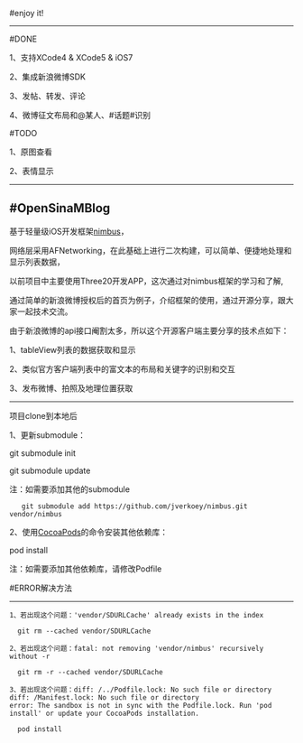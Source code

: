 #enjoy it!

--------------
#DONE

1、支持XCode4 & XCode5 & iOS7

2、集成新浪微博SDK

3、发帖、转发、评论

4、微博征文布局和@某人、#话题#识别

#TODO

1、原图查看

2、表情显示

--------------

#OpenSinaMBlog
--------------

基于轻量级iOS开发框架[nimbus](https://github.com/jverkoey/nimbus)，

网络层采用AFNetworking，在此基础上进行二次构建，可以简单、便捷地处理和显示列表数据，

以前项目中主要使用Three20开发APP，这次通过对nimbus框架的学习和了解,

通过简单的新浪微博授权后的首页为例子，介绍框架的使用，通过开源分享，跟大家一起技术交流。

由于新浪微博的api接口阉割太多，所以这个开源客户端主要分享的技术点如下：

1、tableView列表的数据获取和显示

2、类似官方客户端列表中的富文本的布局和关键字的识别和交互

3、发布微博、拍照及地理位置获取

--------------
项目clone到本地后

1、更新submodule：

   git submodule init 
   
   git submodule update
   
   注：如需要添加其他的submodule

       git submodule add https://github.com/jverkoey/nimbus.git vendor/nimbus

2、使用[CocoaPods](http://cocoapods.org)的命令安装其他依赖库：
   
   pod install
   
   注：如需要添加其他依赖库，请修改Podfile

#ERROR解决方法

--------------
    1、若出现这个问题：'vendor/SDURLCache' already exists in the index

      git rm --cached vendor/SDURLCache

    2、若出现这个问题：fatal: not removing 'vendor/nimbus' recursively without -r
    
      git rm -r --cached vendor/SDURLCache

    3、若出现这个问题：diff: /../Podfile.lock: No such file or directory 
    diff: /Manifest.lock: No such file or directory 
    error: The sandbox is not in sync with the Podfile.lock. Run 'pod install' or update your CocoaPods installation.

      pod install